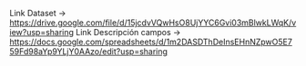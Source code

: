 Link Dataset -> https://drive.google.com/file/d/15jcdvVQwHsO8UjYYC6Gvi03mBlwkLWqK/view?usp=sharing
Link Descripción campos -> https://docs.google.com/spreadsheets/d/1m2DASDThDeInsEHnNZpwO5E759Fd98aYp9YLjY0AAzo/edit?usp=sharing
